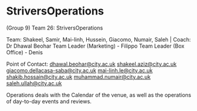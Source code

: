 # StriversOperations
(Group 9) Team 26: StriversOperations

Team: Shakeel, Samir, Mai-linh, Hussein, Giacomo, Numair, Saleh | Coach: Dr Dhawal Beohar 
Team Leader (Marketing) - Filippo
Team Leader (Box Office) - Denis

Point of Contact:
[dhawal.beohar@city.ac.uk](mailto:dhawal.beohar@city.ac.uk)
[shakeel.aziz@city.ac.uk](mailto:shakeel.aziz@city.ac.uk)
[giacomo.dellacasa-saba@city.ac.uk](mailto:giacomo.dellacasa-saba@city.ac.uk)
[mai-linh.le@city.ac.uk](mailto:mai-linh.le@city.ac.uk)
[shakib.hossain@city.ac.uk](mailto:shakib.hossain@city.ac.uk) 
[muhammad.numair@city.ac.uk](mailto:muhammad.numair@city.ac.uk)
[saleh.ullah@city.ac.uk](mailto:saleh.ullah@city.ac.uk)

Operations deals with the Calendar of the venue, as well as the operations of day-to-day events and reviews.
